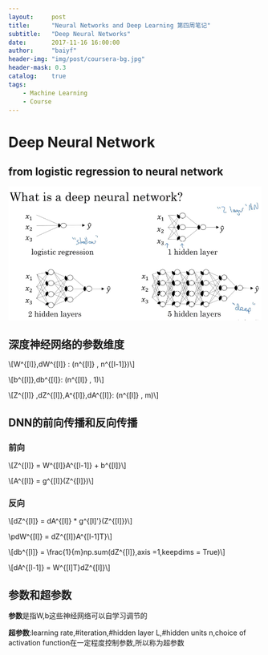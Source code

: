 ```yaml
---
layout:     post
title:      "Neural Networks and Deep Learning 第四周笔记"
subtitle:   "Deep Neural Networks"
date:       2017-11-16 16:00:00
author:     "baiyf"
header-img: "img/post/coursera-bg.jpg"
header-mask: 0.3
catalog:    true
tags:
    - Machine Learning
    - Course
---
```

# Deep Neural Network

## from logistic regression to neural network

![logistic regression to neural network](/img/post/from_lr_to_dnn.jpg)

## 深度神经网络的参数维度

\\[W^{[l]},dW^{[l]} : (n^{[l]} , n^{[l-1]})\\]

\\[b^{[l]},db^{[l]}: (n^{[l]} , 1)\\]

\\[Z^{[l]} ,dZ^{[l]},A^{[l]},dA^{[l]}: (n^{[l]} , m)\\]

## DNN的前向传播和反向传播

### 前向

\\[Z^{[l]} = W^{[l]}A^{[l-1]} + b^{[l]}\\]

\\[A^{[l]} = g^{[l]}(Z^{[l]})\\]

### 反向

\\[dZ^{[l]} = dA^{[l]} * g^{[l]'}(Z^{[l]})\\]

\\pdW^{[l]} = dZ^{[l]}A^{[l-1]T}\\]

\\[db^{[l]} = \frac{1}{m}np.sum(dZ^{[l]},axis =1,keepdims = True)\\]

\\[dA^{[l-1]} = W^{[l]T}dZ^{[l]}\\]

## 参数和超参数

**参数**是指W,b这些神经网络可以自学习调节的

**超参数**:learning rate,#iteration,#hidden layer L,#hidden units n,choice of activation function在一定程度控制参数,所以称为超参数